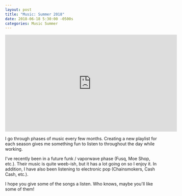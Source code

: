 ```yaml
---
layout: post
title: "Music: Summer 2018"
date: 2018-06-18 5:30:00 -0500s
categories: Music Summer
---
```


<iframe width="560" height="315" src="https://www.youtube.com/embed/videoseries?list=PLBLxt7wl4tIetVZ8iE0QY9QtpyO_sgJbM" frameborder="0" allow="autoplay; encrypted-media" allowfullscreen></iframe>

I go through phases of music every few months. Creating a new playlist for each season gives me something fun to listen to throughout the day while working.

I've recently been in a future funk / vaporwave phase (Fusq, Moe Shop, etc.). Their music is quite weeb-ish, but it has a lot going on so I enjoy it. In addition, I have also been listening to electronic pop (Chainsmokers, Cash Cash, etc.).

I hope you give some of the songs a listen. Who knows, maybe you'll like some of them!

